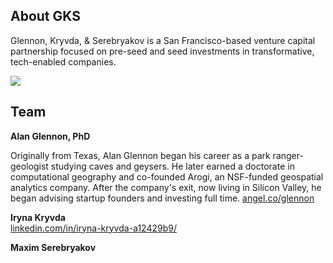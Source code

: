 ## About GKS

Glennon, Kryvda, & Serebryakov is a San Francisco-based venture capital partnership focused on pre-seed and seed investments in transformative, tech-enabled companies.

<p>
<img src="https://gks-vc.github.io/assets/images/hacker.jpg"> 
</p>

## Team

__Alan Glennon, PhD__  
<p>Originally from Texas, Alan Glennon began his career as a park ranger-geologist studying caves and geysers. He later earned a doctorate in computational geography and co-founded Arogi, an NSF-funded geospatial analytics company. After the company's exit, now living in Silicon Valley, he began advising startup founders and investing full time. <a href="https://angel.co/glennon">angel.co/glennon</a><br /></p>

__Iryna Kryvda__  
<a href="https://www.linkedin.com/in/iryna-kryvda-a12429b9/">linkedin.com/in/iryna-kryvda-a12429b9/</a>
<p />

__Maxim Serebryakov__  


